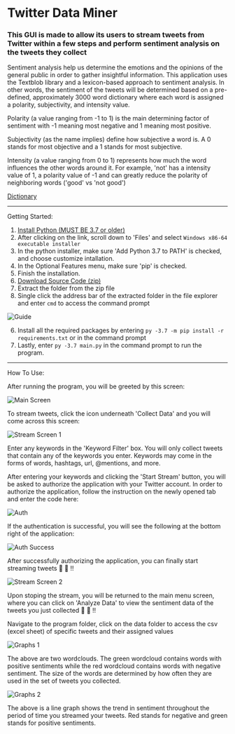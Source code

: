 # Twitter Data Miner

### This GUI is made to allow its users to stream tweets from Twitter within a few steps and perform sentiment analysis on the tweets they collect

Sentiment analysis help us determine the emotions and the opinions of the general public in order to gather insightful information. This application uses the Textblob library and a lexicon-based approach to sentiment analysis. In other words, the sentiment of the tweets will be determined based on a pre-defined, approximately 3000 word dictionary where each word is assigned a polarity, subjectivity, and intensity value. 

Polarity (a value ranging from -1 to 1) is the main determining factor of sentiment with -1 meaning most negative and 1 meaning most positive.

Subjectivity (as the name implies) define how subjective a word is. A 0 stands for most objective and a 1 stands for most subjective.

Intensity (a value ranging from 0 to 1) represents how much the word influences the other words around it. For example, 'not' has a intensity value of 1, a polarity value of -1 and can greatly reduce the polarity of neighboring words ('good' vs 'not good')

[Dictionary](https://github.com/sloria/TextBlob/blob/dev/textblob/en/en-sentiment.xml)

---

Getting Started:
1. [Install Python (MUST BE 3.7 or older)](https://www.python.org/downloads/release/python-377/)
2. After clicking on the link, scroll down to 'Files' and select ```Windows x86-64 executable installer```
3. In the python installer, make sure 'Add Python 3.7 to PATH' is checked, and choose customize intallation.
4. In the Optional Features menu, make sure 'pip' is checked.
5. Finish the installation.
6. [Download Source Code (zip)](https://github.com/DaDanielL/Twitter_DataMiner/releases)
7. Extract the folder from the zip file
8. Single click the address bar of the extracted folder in the file explorer and enter ```cmd``` to access the command prompt

![Guide](/demo/Animation.gif)

6. Install all the required packages by entering ```py -3.7 -m pip install -r requirements.txt``` or in the command prompt
7. Lastly, enter ```py -3.7 main.py``` in the command prompt to run the program.

---

How To Use:

After running the program, you will be greeted by this screen:

![Main Screen](/demo/mainsc.PNG)

To stream tweets, click the icon underneath 'Collect Data' and you will come across this screen:

![Stream Screen 1](/demo/streamsc1.PNG)

Enter any keywords in the 'Keyword Filter' box. You will only collect tweets that contain any of the keywords you enter. Keywords may come in the forms of words, hashtags, url, @mentions, and more.

After entering your keywords and clicking the 'Start Stream' button, you will be asked to authorize the application with your Twitter account. In order to authorize the application, follow the instruction on the newly opened tab and enter the code here:

![Auth](/demo/authensc.PNG)

If the authentication is successful, you will see the following at the bottom right of the application:

![Auth Success](/demo/authsuccess.PNG)

After successfully authorizing the application, you can finally start streaming tweets :clap: :clap: !!

![Stream Screen 2](/demo/streamsc2.PNG)

Upon stoping the stream, you will be returned to the main menu screen, where you can click on 'Analyze Data' to view the sentiment data of the tweets
you just collected :clap: :clap: !!

Navigate to the program folder, click on the data folder to access the csv (excel sheet) of specific tweets and their assigned values

![Graphs 1](/demo/graphs1.PNG)

The above are two wordclouds. The green wordcloud contains words with positive sentiments while the red wordcloud contains words with negative sentiment. The size of the words are determined by how often they are used in the set of tweets you collected.

![Graphs 2](/demo/graphs2.PNG)

The above is a line graph shows the trend in sentiment throughout the period of time you streamed your tweets. Red stands for negative and green stands for positive sentiments.
